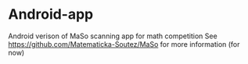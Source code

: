 # Android-app
Android verison of MaSo scanning app for math competition
See https://github.com/Matematicka-Soutez/MaSo for more information (for now)
